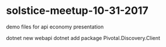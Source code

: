 # solstice-meetup-10-31-2017
demo files for api economy presentation

dotnet new webapi
dotnet add package Pivotal.Discovery.Client
